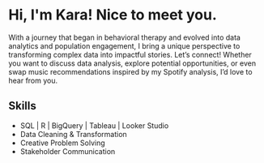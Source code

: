 # Hi, I'm Kara! Nice to meet you.

With a journey that began in behavioral therapy and evolved into data analytics and population engagement, I bring a unique perspective to transforming complex data into impactful stories.
Let’s connect! Whether you want to discuss data analysis, explore potential opportunities, or even swap music recommendations inspired by my Spotify analysis, I’d love to hear from you.

## Skills
- SQL | R  | BigQuery | Tableau | Looker Studio
- Data Cleaning & Transformation
- Creative Problem Solving
- Stakeholder Communication





